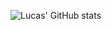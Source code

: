 <!--
**LucasPorcel/LucasPorcel** is a ✨ _special_ ✨ repository because its `README.md` (this file) appears on your GitHub profile.

Here are some ideas to get you started:

- 🔭 I’m currently working on ...
- 🌱 I’m currently learning ...
- 👯 I’m looking to collaborate on ...
- 🤔 I’m looking for help with ...
- 💬 Ask me about ...
- 📫 How to reach me: ...
- 😄 Pronouns: ...
- ⚡ Fun fact: ...
-->
![Lucas' GitHub stats](github-readme-stats-kj7a64edf-lucasporcels-projects.vercel.app/api?username=LucasPorcel&show_icons=true&theme=midnight-purple)
